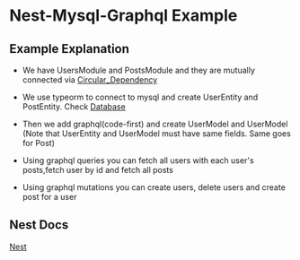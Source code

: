 # Nest-Mysql-Graphql Example

## Example Explanation
- We have UsersModule and PostsModule and they are mutually connected via [Circular_Dependency](https://docs.nestjs.com/fundamentals/circular-dependency)

- We use typeorm to connect to mysql and create UserEntity and PostEntity. Check [Database](https://docs.nestjs.com/techniques/database)

- Then we add graphql(code-first) and create UserModel and UserModel (Note that UserEntity and UserModel must have same fields. Same goes for Post)

- Using graphql queries you can fetch all users with each user's posts,fetch user by id and fetch all posts

- Using graphql mutations you can create users, delete users and create post for a user

## Nest Docs

[Nest](https://docs.nestjs.com/)